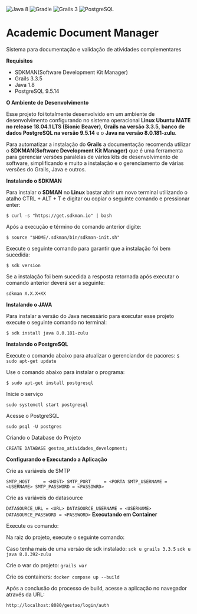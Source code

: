 ![Java 8](https://img.shields.io/badge/Java-8-blue?logo=java&logoColor=white)
![Gradle](https://img.shields.io/badge/Gradle-3.x-02303A?logo=gradle&logoColor=white)
![Grails 3](https://img.shields.io/badge/Grails-3.x-6DB33F?logo=grails&logoColor=white)
![PostgreSQL](https://img.shields.io/badge/PostgreSQL-Database-336791?logo=postgresql&logoColor=white)

# Academic Document Manager
Sistema para documentação e validação de atividades complementares

**Requisitos**

- SDKMAN(Software Development Kit Manager)
- Grails 3.3.5
- Java 1.8
- PostgreSQL 9.5.14

**O Ambiente de Desenvolvimento**

Esse projeto foi totalmente desenvolvido em um ambiente de desenvolvimento configurando no sistema operacional **Linux Ubuntu MATE no release 18.04.1 LTS (Bionic Beaver)**, **Grails na versão 3.3.5**, **banco de dados PostgreSQL na versão 9.5.14** e o **Java na versão 8.0.181-zulu**.

Para automatizar a instalação do **Grails** a documentação recomenda utilizar o **SDKMAN(Software Development Kit Manager)** que é uma ferramenta para gerenciar versões paralelas de vários kits de desenvolvimento de software, simplificando e muito a instalação e o gerenciamento de várias versões do Grails, Java e outros.

**Instalando o SDKMAN**

Para instalar o **SDMAN** no **Linux** bastar abrir  um novo terminal utilizando o atalho CTRL + ALT + T e digitar ou copiar o seguinte comando e pressionar enter:

`$ curl -s "https://get.sdkman.io" | bash`

Após a execução e término do comando anterior digite:

`$ source "$HOME/.sdkman/bin/sdkman-init.sh"`

Execute o seguinte comando para garantir que a instalação foi bem sucedida:

`$ sdk version`

Se a instalação foi bem sucedida a resposta retornada após executar o comando anterior deverá ser a seguinte:

`sdkman X.X.X+XX`

**Instalando o JAVA**

Para instalar a versão do Java necessário para executar esse projeto execute o seguinte comando no terminal:

`$ sdk install java 8.0.181-zulu`

**Instalando o PostgreSQL**

Execute o comando abaixo para atualizar o gerenciandor de pacores:
`$ sudo apt-get update`

Use o comando abaixo para instalar o programa:

`$ sudo apt-get install postgresql`

Inicie o serviço

`sudo systemctl start postgresql`

Acesse o PostgreSQL

`sudo psql -U postgres`

Criando o Database do Projeto

`CREATE DATABASE gestao_atividades_development;`

**Configurando e Executando a Aplicação**

Crie as variáveis de SMTP

`
SMTP_HOST     = <HOST>
SMTP_PORT     = <PORTA
SMTP_USERNAME = <USERNAME>
SMTP_PASSWORD = <PASSOWRD>
`

Crie as variáveis do datasource

`
DATASOURCE_URL = <URL>
DATASOURCE_USERNAME = <USERNAME>
DATASOURCE_PASSWORD = <PASSWORD>
`
**Executando em Container**

Execute os comando: 

Na raiz do projeto, execute o seguinte comando:

Caso tenha mais de uma versão de sdk instalado:
`sdk u grails 3.3.5`
`sdk u java 8.0.392-zulu`

Crie o war do projeto:
`grails war`

Crie os containers:
`docker compose up --build`

Após a conclusão do processo de build, acesse a aplicação no navegador através da URL:

`http://localhost:8080/gestao/login/auth`
